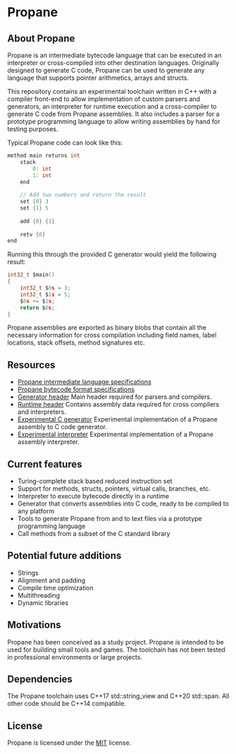 # Propane

## About Propane

Propane is an intermediate bytecode language that can be executed in an interpreter or cross-compiled into other destination languages. Originally designed to generate C code, Propane can be used to generate any language that supports pointer arithmetics, arrays and structs.

This repository contains an experimental toolchain written in C++ with a compiler front-end to allow implementation of custom parsers and generators, an interpreter for runtime execution and a cross-compiler to generate C code from Propane assemblies. It also includes a parser for a prototype programming language to allow writing assemblies by hand for testing purposes.

Typical Propane code can look like this:

```c
method main returns int
	stack
    	0: int
    	1: int
	end
    
	// Add two numbers and return the result
	set {0} 3
	set {1} 5
    
	add {0} {1}
    
	retv {0}
end
```

Running this through the provided C generator would yield the following result:

```c
int32_t $main()
{
	int32_t $0s = 3;
	int32_t $1s = 5;
	$0s += $1s;
	return $0s;
}
```

Propane assemblies are exported as binary blobs that contain all the necessary information for cross compilation including field names, label locations, stack offsets, method signatures etc.

## Resources

- [Propane intermediate language specifications](LANGUAGE.md)
- [Propane bytecode format specifications](FORMAT.md)
- [Generator header](include/propane_generator.hpp) Main header required for parsers and compilers.
- [Runtime header](include/propane_runtime.hpp) Contains assembly data required for cross compilers and interpreters.
- [Experimental C generator](src/generator_c.cpp) Experimental implementation of a Propane assembly to C code generator.
- [Experimental interpreter](src/interpreter.cpp) Experimental implementation of a Propane assembly interpreter.

## Current features

- Turing-complete stack based reduced instruction set
- Support for methods, structs, pointers, virtual calls, branches, etc.
- Interpreter to execute bytecode directly in a runtime
- Generator that converts assemblies into C code, ready to be compiled to any platform
- Tools to generate Propane from and to text files via a prototype programming language
- Call methods from a subset of the C standard library

## Potential future additions

- Strings
- Alignment and padding
- Compile time optimization
- Multithreading
- Dynamic libraries

## Motivations

Propane has been conceived as a study project. Propane is intended to be used for building small tools and games. The toolchain has not been tested in professional environments or large projects.

## Dependencies

The Propane toolchain uses C++17 std::string_view and C++20 std::span. All other code should be C++14 compatible.

## License

Propane is licensed under the [MIT](LICENSE) license.